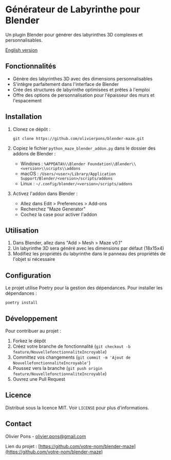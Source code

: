 # Générateur de Labyrinthe pour Blender

Un plugin Blender pour générer des labyrinthes 3D complexes et personnalisables.

[English version](README_en.md)

## Fonctionnalités

- Génère des labyrinthes 3D avec des dimensions personnalisables
- S'intègre parfaitement dans l'interface de Blender
- Crée des structures de labyrinthe optimisées et prêtes à l'emploi
- Offre des options de personnalisation pour l'épaisseur des murs et l'espacement

## Installation

1. Clonez ce dépôt :
   ```
   git clone https://github.com/olivierpons/blender-maze.git
   ```

2. Copiez le fichier `python_maze_blender_addon.py` dans le dossier des addons de Blender :
   - Windows : `%APPDATA%\\Blender Foundation\\Blender\\<version>\\scripts\\addons`
   - macOS : `/Users/<user>/Library/Application Support/Blender/<version>/scripts/addons`
   - Linux : `~/.config/blender/<version>/scripts/addons`

3. Activez l'addon dans Blender :
   - Allez dans Edit > Preferences > Add-ons
   - Recherchez "Maze Generator"
   - Cochez la case pour activer l'addon

## Utilisation

1. Dans Blender, allez dans "Add > Mesh > Maze v0.1"
2. Un labyrinthe 3D sera généré avec les dimensions par défaut (18x15x4)
3. Modifiez les propriétés du labyrinthe dans le panneau des propriétés de l'objet si nécessaire

## Configuration

Le projet utilise Poetry pour la gestion des dépendances. Pour installer les dépendances :

```
poetry install
```

## Développement

Pour contribuer au projet :

1. Forkez le dépôt
2. Créez votre branche de fonctionnalité (`git checkout -b feature/NouvellefonctionnaliteIncroyable`)
3. Committez vos changements (`git commit -m 'Ajout de NouvellefonctionnaliteIncroyable'`)
4. Poussez vers la branche (`git push origin feature/NouvellefonctionnaliteIncroyable`)
5. Ouvrez une Pull Request

## Licence

Distribué sous la licence MIT. Voir `LICENSE` pour plus d'informations.

## Contact

Olivier Pons - olivier.pons@gmail.com

Lien du projet : [https://github.com/votre-nom/blender-maze](https://github.com/votre-nom/blender-maze)
